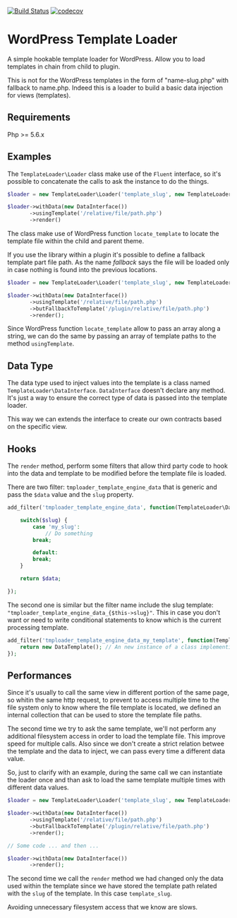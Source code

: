 [![Build Status](https://travis-ci.org/widoz/template-loader.svg?branch=master)](https://travis-ci.org/widoz/template-loader)
[![codecov](https://codecov.io/gh/widoz/template-loader/branch/master/graph/badge.svg)](https://codecov.io/gh/widoz/template-loader)

# WordPress Template Loader

A simple hookable template loader for WordPress. Allow you to load templates in chain from child to plugin.

This is not for the WordPress templates in the form of "name-slug.php" with fallback to name.php.
Indeed this is a loader to build a basic data injection for views (templates).

## Requirements
Php >= 5.6.x

## Examples

The `TemplateLoader\Loader` class make use of the `Fluent` interface, so it's possible to concatenate
the calls to ask the instance to do the things.

```php
$loader = new TemplateLoader\Loader('template_slug', new TemplateLoader\DataStorage());

$loader->withData(new DataInterface())
       ->usingTemplate('/relative/file/path.php')
       ->render()
```

The class make use of WordPress function `locate_template` to locate the template file within the child and parent theme.

If you use the library within a plugin it's possible to define a fallback template part file path.
As the name *fallback* says the file will be loaded only in case nothing is found into the previous locations.

```php
$loader = new TemplateLoader\Loader('template_slug', new TemplateLoader\DataStorage());

$loader->withData(new DataInterface())
       ->usingTemplate('/relative/file/path.php')
       ->butFallbackToTemplate('/plugin/relative/file/path.php')
       ->render();
```

Since WordPress function `locate_template` allow to pass an array along a string, we can do the same by
passing an array of template paths to the method `usingTemplate`.

## Data Type

The data type used to inject values into the template is a class named `TemplateLoader\DataInterface`.
`DataInterface` doesn't declare any method. It's just a way to ensure the correct type of data is passed into the template loader.

This way we can extends the interface to create our own contracts based on the specific view.

## Hooks

The `render` method, perform some filters that allow third party code to hook into the data and template
to be modified before the template file is loaded.

There are two filter: `tmploader_template_engine_data` that is generic and pass the `$data` value and the `slug` property.

```php
add_filter('tmploader_template_engine_data', function(TemplateLoader\DataInterface $data, string $slug) {

    switch($slug) {
        case 'my_slug':
            // Do something
        break;

        default:
        break;
    }

    return $data;

});
```

The second one is similar but the filter name include the slug template: `"tmploader_template_engine_data_{$this->slug}"`.
This in case you don't want or need to write conditional statements to know which is the current processing template.

```php
add_filter('tmploader_template_engine_data_my_template', function(TemplateLoader\DataInterface $data) {
    return new DataTemplate(); // An new instance of a class implementing TemplateLoader\DataInterface.
});
```

## Performances

Since it's usually to call the same view in different portion of the same page, so whitin the same
http request, to prevent to access multiple time to the file system only to know where the file template
is located, we defined an internal collection that can be used to store the template file paths.

The second time we try to ask the same template, we'll not perform any additional filesystem access in order
to load the template file. This improve speed for multiple calls. Also since we don't create a strict relation
betwee the template and the data to inject, we can pass every time a different data value.

So, just to clarify with an example, during the same call we can instantiate the loader once and than ask to
load the same template multiple times with different data values.

```php
$loader = new TemplateLoader\Loader('template_slug', new TemplateLoader\DataStorage());

$loader->withData(new DataInterface())
       ->usingTemplate('/relative/file/path.php')
       ->butFallbackToTemplate('/plugin/relative/file/path.php')
       ->render();

// Some code ... and then ...

$loader->withData(new DataInterface())
       ->render();
```

The second time we call the `render` method we had changed only the data used within the template since
we have stored the template path related with the `slug` of the template. In this case `template_slug`.

Avoiding unnecessary filesystem access that we know are slows.